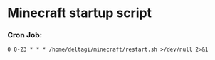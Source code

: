 # Minecraft startup script

### Cron Job: 
```0 0-23 * * * /home/deltagi/minecraft/restart.sh >/dev/null 2>&1```
